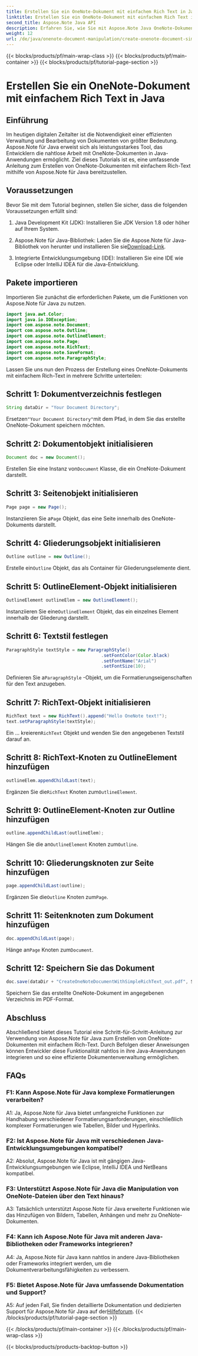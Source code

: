 ```yaml
---
title: Erstellen Sie ein OneNote-Dokument mit einfachem Rich Text in Java
linktitle: Erstellen Sie ein OneNote-Dokument mit einfachem Rich Text in Java
second_title: Aspose.Note Java API
description: Erfahren Sie, wie Sie mit Aspose.Note Java OneNote-Dokumente mit Rich Text erstellen. Integrieren Sie diese Funktionalität in Ihre Java-Apps für eine effiziente Dokumentenverwaltung.
weight: 12
url: /de/java/onenote-document-manipulation/create-onenote-document-simple-rich-text/
---
```


{{< blocks/products/pf/main-wrap-class >}}
{{< blocks/products/pf/main-container >}}
{{< blocks/products/pf/tutorial-page-section >}}

# Erstellen Sie ein OneNote-Dokument mit einfachem Rich Text in Java

## Einführung

Im heutigen digitalen Zeitalter ist die Notwendigkeit einer effizienten Verwaltung und Bearbeitung von Dokumenten von größter Bedeutung. Aspose.Note für Java erweist sich als leistungsstarkes Tool, das Entwicklern die nahtlose Arbeit mit OneNote-Dokumenten in Java-Anwendungen ermöglicht. Ziel dieses Tutorials ist es, eine umfassende Anleitung zum Erstellen von OneNote-Dokumenten mit einfachem Rich-Text mithilfe von Aspose.Note für Java bereitzustellen.

## Voraussetzungen

Bevor Sie mit dem Tutorial beginnen, stellen Sie sicher, dass die folgenden Voraussetzungen erfüllt sind:

1. Java Development Kit (JDK): Installieren Sie JDK Version 1.8 oder höher auf Ihrem System.
   
2.  Aspose.Note für Java-Bibliothek: Laden Sie die Aspose.Note für Java-Bibliothek von herunter und installieren Sie sie[Download-Link](https://releases.aspose.com/note/java/).
   
3. Integrierte Entwicklungsumgebung (IDE): Installieren Sie eine IDE wie Eclipse oder IntelliJ IDEA für die Java-Entwicklung.

## Pakete importieren

Importieren Sie zunächst die erforderlichen Pakete, um die Funktionen von Aspose.Note für Java zu nutzen.

```java
import java.awt.Color;
import java.io.IOException;
import com.aspose.note.Document;
import com.aspose.note.Outline;
import com.aspose.note.OutlineElement;
import com.aspose.note.Page;
import com.aspose.note.RichText;
import com.aspose.note.SaveFormat;
import com.aspose.note.ParagraphStyle;
```

Lassen Sie uns nun den Prozess der Erstellung eines OneNote-Dokuments mit einfachem Rich-Text in mehrere Schritte unterteilen:

## Schritt 1: Dokumentverzeichnis festlegen

```java
String dataDir = "Your Document Directory";
```

 Ersetzen`"Your Document Directory"`mit dem Pfad, in dem Sie das erstellte OneNote-Dokument speichern möchten.

## Schritt 2: Dokumentobjekt initialisieren

```java
Document doc = new Document();
```

 Erstellen Sie eine Instanz von`Document` Klasse, die ein OneNote-Dokument darstellt.

## Schritt 3: Seitenobjekt initialisieren

```java
Page page = new Page();
```

 Instanziieren Sie a`Page` Objekt, das eine Seite innerhalb des OneNote-Dokuments darstellt.

## Schritt 4: Gliederungsobjekt initialisieren

```java
Outline outline = new Outline();
```

 Erstelle ein`Outline` Objekt, das als Container für Gliederungselemente dient.

## Schritt 5: OutlineElement-Objekt initialisieren

```java
OutlineElement outlineElem = new OutlineElement();
```

 Instanziieren Sie eine`OutlineElement` Objekt, das ein einzelnes Element innerhalb der Gliederung darstellt.

## Schritt 6: Textstil festlegen

```java
ParagraphStyle textStyle = new ParagraphStyle()
                                    .setFontColor(Color.black)
                                    .setFontName("Arial")
                                    .setFontSize(10);
```

 Definieren Sie a`ParagraphStyle` -Objekt, um die Formatierungseigenschaften für den Text anzugeben.

## Schritt 7: RichText-Objekt initialisieren

```java
RichText text = new RichText().append("Hello OneNote text!");
text.setParagraphStyle(textStyle);
```

 Ein ... kreieren`RichText` Objekt und wenden Sie den angegebenen Textstil darauf an.

## Schritt 8: RichText-Knoten zu OutlineElement hinzufügen

```java
outlineElem.appendChildLast(text);
```

 Ergänzen Sie die`RichText` Knoten zum`OutlineElement`.

## Schritt 9: OutlineElement-Knoten zur Outline hinzufügen

```java
outline.appendChildLast(outlineElem);
```

 Hängen Sie die an`OutlineElement` Knoten zum`Outline`.

## Schritt 10: Gliederungsknoten zur Seite hinzufügen

```java
page.appendChildLast(outline);
```

 Ergänzen Sie die`Outline` Knoten zum`Page`.

## Schritt 11: Seitenknoten zum Dokument hinzufügen

```java
doc.appendChildLast(page);
```

 Hänge an`Page` Knoten zum`Document`.

## Schritt 12: Speichern Sie das Dokument

```java
doc.save(dataDir + "CreateOneNoteDocumentWithSimpleRichText_out.pdf", SaveFormat.Pdf);
```

Speichern Sie das erstellte OneNote-Dokument im angegebenen Verzeichnis im PDF-Format.

## Abschluss

Abschließend bietet dieses Tutorial eine Schritt-für-Schritt-Anleitung zur Verwendung von Aspose.Note für Java zum Erstellen von OneNote-Dokumenten mit einfachem Rich-Text. Durch Befolgen dieser Anweisungen können Entwickler diese Funktionalität nahtlos in ihre Java-Anwendungen integrieren und so eine effiziente Dokumentenverwaltung ermöglichen.

## FAQs

### F1: Kann Aspose.Note für Java komplexe Formatierungen verarbeiten?

A1: Ja, Aspose.Note für Java bietet umfangreiche Funktionen zur Handhabung verschiedener Formatierungsanforderungen, einschließlich komplexer Formatierungen wie Tabellen, Bilder und Hyperlinks.

### F2: Ist Aspose.Note für Java mit verschiedenen Java-Entwicklungsumgebungen kompatibel?

A2: Absolut, Aspose.Note für Java ist mit gängigen Java-Entwicklungsumgebungen wie Eclipse, IntelliJ IDEA und NetBeans kompatibel.

### F3: Unterstützt Aspose.Note für Java die Manipulation von OneNote-Dateien über den Text hinaus?

A3: Tatsächlich unterstützt Aspose.Note für Java erweiterte Funktionen wie das Hinzufügen von Bildern, Tabellen, Anhängen und mehr zu OneNote-Dokumenten.

### F4: Kann ich Aspose.Note für Java mit anderen Java-Bibliotheken oder Frameworks integrieren?

A4: Ja, Aspose.Note für Java kann nahtlos in andere Java-Bibliotheken oder Frameworks integriert werden, um die Dokumentverarbeitungsfähigkeiten zu verbessern.

### F5: Bietet Aspose.Note für Java umfassende Dokumentation und Support?

 A5: Auf jeden Fall, Sie finden detaillierte Dokumentation und dedizierten Support für Aspose.Note für Java auf der[Hilfeforum](https://forum.aspose.com/c/note/28).
{{< /blocks/products/pf/tutorial-page-section >}}

{{< /blocks/products/pf/main-container >}}
{{< /blocks/products/pf/main-wrap-class >}}

{{< blocks/products/products-backtop-button >}}
